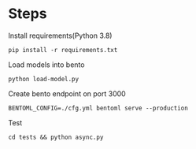 # Steps
Install requirements(Python 3.8)

    pip install -r requirements.txt

Load models into bento

    python load-model.py

Create bento endpoint on port 3000

    BENTOML_CONFIG=./cfg.yml bentoml serve --production
Test 

    cd tests && python async.py